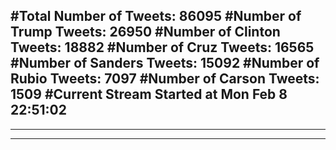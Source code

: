#Total Number of Tweets: 86095 
#Number of Trump Tweets: 26950
#Number of Clinton Tweets: 18882
#Number of Cruz Tweets: 16565
#Number of Sanders Tweets: 15092
#Number of Rubio Tweets: 7097
#Number of Carson Tweets: 1509
#Current Stream Started at Mon Feb  8 22:51:02
---
---
---
